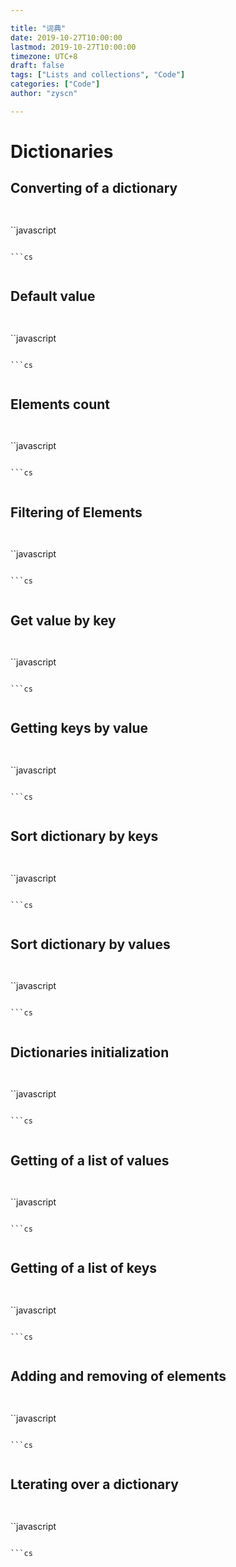 ```yaml
---

title: "词典"
date: 2019-10-27T10:00:00
lastmod: 2019-10-27T10:00:00
timezone: UTC+8
draft: false
tags: ["Lists and collections", "Code"]
categories: ["Code"]
author: "zyscn"

---
```


# Dictionaries

## Converting of a dictionary
```python

```

```java

````

``javascript

```

```cs

```

```go

```
## Default value
```python

```

```java

````

``javascript

```

```cs

```

```go

```
## Elements count
```python

```

```java

````

``javascript

```

```cs

```

```go

```
## Filtering of Elements
```python

```

```java

````

``javascript

```

```cs

```

```go

```
## Get value by key
```python

```

```java

````

``javascript

```

```cs

```

```go

```
## Getting keys by value
```python

```

```java

````

``javascript

```

```cs

```

```go

```
## Sort dictionary by keys
```python

```

```java

````

``javascript

```

```cs

```

```go

```
## Sort dictionary by values
```python

```

```java

````

``javascript

```

```cs

```

```go

```
## Dictionaries initialization
```python

```

```java

````

``javascript

```

```cs

```

```go

```
## Getting of a list of values
```python

```

```java

````

``javascript

```

```cs

```

```go

```
## Getting of a list of keys
```python

```

```java

````

``javascript

```

```cs

```

```go

```
## Adding and removing of elements
```python

```

```java

````

``javascript

```

```cs

```

```go

```
## Lterating over a dictionary
```python

```

```java

````

``javascript

```

```cs

```

```go

```

